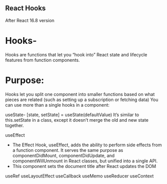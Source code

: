 ## React Hooks
After React 16.8 version

# Hooks-
Hooks are functions that let you “hook into” React state and lifecycle features from function components. 

# Purpose:
  Hooks let you split one component into smaller functions based on what pieces are related (such as setting up a subscription or fetching data)
  You can use more than a single hooks in a component:

useState- [state, setState] = useState(defaultValue)
It’s similar to this.setState in a class, except it doesn’t merge the old and new state together.

useEffect
-  The Effect Hook, useEffect, adds the ability to perform side effects from a function component. It serves the same purpose as componentDidMount, componentDidUpdate, and componentWillUnmount in React classes, but unified into a single API. 
-  This component sets the document title after React updates the DOM

useRef
useLayoutEffect
useCallback
useMemo
useReducer
useContext
